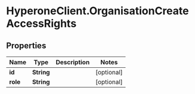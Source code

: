 # HyperoneClient.OrganisationCreateAccessRights

## Properties

Name | Type | Description | Notes
------------ | ------------- | ------------- | -------------
**id** | **String** |  | [optional] 
**role** | **String** |  | [optional] 


